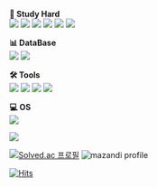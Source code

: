 
<!--
**jeongjayun/jeongjayun** is a ✨ _special_ ✨ repository because its `README.md` (this file) appears on your GitHub profile.

Here are some ideas to get you started:

- 🔭 I’m currently working on ...
- 🌱 I’m currently learning ...
- 👯 I’m looking to collaborate on ...
- 🤔 I’m looking for help with ...
- 💬 Ask me about ...
- 📫 How to reach me: ...
- 😄 Pronouns: ...
- ⚡ Fun fact: ...
-->
	
  **📖 Study Hard**<br>
  <img src="https://img.shields.io/badge/Java-007396?style=flat&logo=Java&logoColor=white" /> <!--자바-->
  <img src="https://img.shields.io/badge/HTML5-E34F26?style=flat&logo=HTML5&logoColor=white" /> <!--HTML5-->
  <img src="https://img.shields.io/badge/CSS3-1572B6?style=flat&logo=CSS3&logoColor=white" /> <!--CSS3-->
  <img src="https://img.shields.io/badge/JavaScript-F7DF1E?style=flat&logo=JavaScript&logoColor=white" /> <!--자바스크립트-->
  <img src="https://img.shields.io/badge/BootStrap-7952B3?style=flat&logo=BootStrap&logoColor=white" /> <!--부트스트랩-->
  <img src="https://img.shields.io/badge/Spring-6DB33F?style=flat&logo=SPRING&logoColor=white" /> <!--스프링-->

  **📊 DataBase**<br>
  <img src="https://img.shields.io/badge/Oracle-F80000?style=flat&logo=Oracle SQL&logoColor=white" /> <!--오라클-->
  <img src="https://img.shields.io/badge/MySQL-4479A1?style=flat&logo=MySQL&logoColor=white" /> <!--MySQL-->
  
  **🛠️ Tools**<br>
  <img src="https://img.shields.io/badge/eclipseide-000000?style=flat&logo=Eclipse IDE&logoColor=white" /> <!--이클립스-->
  <img src="https://img.shields.io/badge/intellijidea-000000?style=flat&logo=IntelliJ IDEA&logoColor=white" /> <!--인텔리제이-->
  <img src="https://img.shields.io/badge/visualstudiocode-007ACC?style=flat&logo=Visual Studio Code&logoColor=white" /> <!--비주얼 스튜디오 코드-->
  <img src="https://img.shields.io/badge/apachetomcat-F8DC75?style=flat&logo=Apache Tomcat&logoColor=white" /> <!--톰캣-->

  **💻 OS**<br>
  <img src="https://img.shields.io/badge/macOS-000000?style=flat&logo=macOS&logoColor=white" /> <!--Mac-->

  <img src="https://github-readme-stats.vercel.app/api/top-langs/?username=jeongjayun&layout=compact">
  
  [![Solved.ac
프로필](http://mazassumnida.wtf/api/v2/generate_badge?boj=1252564)](https://solved.ac/1252564)
![mazandi profile](http://mazandi.herokuapp.com/api?handle=1252564&theme=warm)


[![Hits](https://hits.seeyoufarm.com/api/count/incr/badge.svg?url=https%3A%2F%2Fgithub.com%2Fjeongjayun%2Fhit-counter&count_bg=%23252525&title_bg=%23252525&icon=github.svg&icon_color=%23E7E7E7&title=GitHub&edge_flat=false)](https://hits.seeyoufarm.com)

